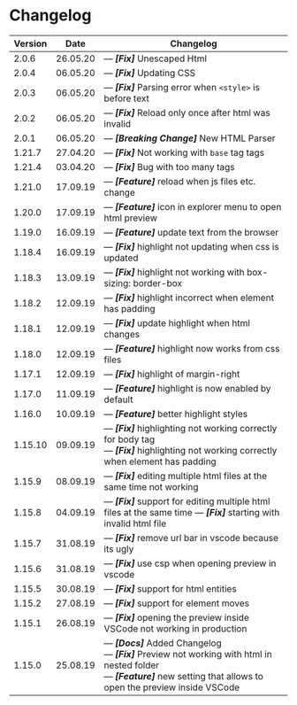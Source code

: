 # Changelog

| Version | Date     | Changelog                                                                                                                                                                                           |
| ------- | -------- | --------------------------------------------------------------------------------------------------------------------------------------------------------------------------------------------------- |
| 2.0.6   | 26.05.20 | &mdash; **_[Fix]_** Unescaped Html                                                                                                                                                                  |
| 2.0.4   | 06.05.20 | &mdash; **_[Fix]_** Updating CSS                                                                                                                                                                    |
| 2.0.3   | 06.05.20 | &mdash; **_[Fix]_** Parsing error when `<style>` is before text                                                                                                                                     |
| 2.0.2   | 06.05.20 | &mdash; **_[Fix]_** Reload only once after html was invalid                                                                                                                                         |
| 2.0.1   | 06.05.20 | &mdash; **_[Breaking Change]_** New HTML Parser                                                                                                                                                     |
| 1.21.7  | 27.04.20 | &mdash; **_[Fix]_** Not working with `base` tag tags                                                                                                                                                |
| 1.21.4  | 03.04.20 | &mdash; **_[Fix]_** Bug with too many tags                                                                                                                                                          |
| 1.21.0  | 17.09.19 | &mdash; **_[Feature]_** reload when js files etc. change                                                                                                                                            |
| 1.20.0  | 17.09.19 | &mdash; **_[Feature]_** icon in explorer menu to open html preview                                                                                                                                  |
| 1.19.0  | 16.09.19 | &mdash; **_[Feature]_** update text from the browser                                                                                                                                                |
| 1.18.4  | 16.09.19 | &mdash; **_[Fix]_** highlight not updating when css is updated                                                                                                                                      |
| 1.18.3  | 13.09.19 | &mdash; **_[Fix]_** highlight not working with box-sizing: border-box                                                                                                                               |
| 1.18.2  | 12.09.19 | &mdash; **_[Fix]_** highlight incorrect when element has padding                                                                                                                                    |
| 1.18.1  | 12.09.19 | &mdash; **_[Fix]_** update highlight when html changes                                                                                                                                              |
| 1.18.0  | 12.09.19 | &mdash; **_[Feature]_** highlight now works from css files                                                                                                                                          |
| 1.17.1  | 12.09.19 | &mdash; **_[Fix]_** highlight of margin-right                                                                                                                                                       |
| 1.17.0  | 11.09.19 | &mdash; **_[Feature]_** highlight is now enabled by default                                                                                                                                         |
| 1.16.0  | 10.09.19 | &mdash; **_[Feature]_** better highlight styles                                                                                                                                                     |
| 1.15.10 | 09.09.19 | &mdash; **_[Fix]_** highlighting not working correctly for body tag <br> &mdash; **_[Fix]_** highlighting not working correctly when element has padding                                            |
| 1.15.9  | 08.09.19 | &mdash; **_[Fix]_** editing multiple html files at the same time not working                                                                                                                        |
| 1.15.8  | 04.09.19 | &mdash; **_[Fix]_** support for editing multiple html files at the same time &mdash; **_[Fix]_** starting with invalid html file                                                                    |
| 1.15.7  | 31.08.19 | &mdash; **_[Fix]_** remove url bar in vscode because its ugly                                                                                                                                       |
| 1.15.6  | 31.08.19 | &mdash; **_[Fix]_** use csp when opening preview in vscode                                                                                                                                          |
| 1.15.5  | 30.08.19 | &mdash; **_[Fix]_** support for html entities                                                                                                                                                       |
| 1.15.2  | 27.08.19 | &mdash; **_[Fix]_** support for element moves                                                                                                                                                       |
| 1.15.1  | 26.08.19 | &mdash; **_[Fix]_** opening the preview inside VSCode not working in production                                                                                                                     |
| 1.15.0  | 25.08.19 | &mdash; **_[Docs]_** Added Changelog <br> &mdash; **_[Fix]_** Preview not working with html in nested folder <br> &mdash; **_[Feature]_** new setting that allows to open the preview inside VSCode |
